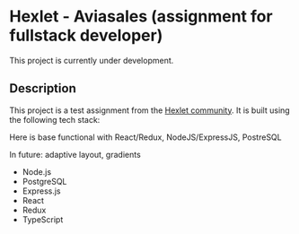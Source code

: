 <h1>Hexlet - Aviasales (assignment for fullstack developer)</h1>
<p>This project is currently under development.</p>
<h2>Description</h2>
<p>This project is a test assignment from the <a href="https://github.com/Hexlet/ru-test-assignments">Hexlet community</a>. It is built using the following tech stack:</p>
<p>Here is base functional with React/Redux, NodeJS/ExpressJS, PostreSQL</p>
<p>In future: adaptive layout, gradients</p>
<ul>
  <li>Node.js</li>
  <li>PostgreSQL</li>
  <li>Express.js</li>
  <li>React</li>
  <li>Redux</li>
  <li>TypeScript</li>
</ul>
